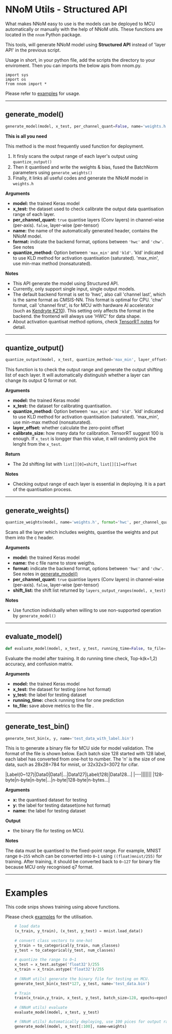 
# NNoM Utils - Structured API

What makes NNoM easy to use is the models can be deployed to MCU automatically or manually with the help of NNoM utils. 
These functions are located in the `nnom` Python package.

This tools, will generate NNoM model using **Structured API** instead of 'layer API' in the previous script.

Usage in short, in your python file, add the scripts the directory to your enviroment. Then you can imports the below apis from nnom.py. 

~~~
import sys
import os
from nnom import *
~~~

Please refer to [examples](https://github.com/majianjia/nnom/tree/master/examples) for usage.


---

## generate_model()

~~~python
generate_model(model, x_test, per_channel_quant=False, name='weights.h', format='hwc', quantize_method='max_min')
~~~

**This is all you need**

This method is the most frequently used function for deployment. 

1. It firsly scans the output range of each layer's output using `quantize_output()`
2. Then it quantised and write the weights & bias, fused the BatchNorm parameters using `generate_weights()`
3. Finally, it links all useful codes and generate the NNoM model in `weights.h`

**Arguments**

- **model:** the trained Keras model
- **x_test:** the dataset used to check calibrate the output data quantisation range of each layer.
- **per_channel_quant:** `true` quantise layers (Conv layers) in channel-wise (per-axis). `false`, layer-wise (per-tensor)
- **name:** the name of the automatically generated header, contains the NNoM model. 
- **format:** indicate the backend format, options between `'hwc'` and `'chw'`. See notes
- **quantize_method:** Option between `'max_min'` and `'kld'`. 'kld' indicated to use KLD method for activation quantisation (saturated). 'max_min', use min-max method (nonsaturated). 

**Notes**

- This API generate the model using Structured API. 
- Currently, only support single input, single output models. 
- The default backend format is set to 'hwc', also call 'channel last', which is the same format as CMSIS-NN. This format is optimal for CPU. 
'chw' format, call 'channel first', is for MCU with hardware AI accelerator (such as [Kendryte K210](https://kendryte.com/)).
This setting only affects the format in the backend. the frontend will always use 'HWC' for data shape. 
- About activation quantisat method options, check [TensorRT notes](http://on-demand.gputechconf.com/gtc/2017/presentation/s7310-8-bit-inference-with-tensorrt.pdf) for detail. 

---

## quantize_output()

~~~python
quantize_output(model, x_test, quantize_method='max_min', layer_offset=True, calibrate_size=100):
~~~

This function is to check the output range and generate the output shifting list of each layer. It will automatically distinguish whether a layer can change its output Q format or not. 

**Arguments**

- **model:** the trained Keras model
- **x_test:** the dataset for calibrating quantisation.
- **quantize_method:** Option between `'max_min'` and `'kld'`. 'kld' indicated to use KLD method for activation quantisation (saturated). 'max_min', use min-max method (nonsaturated). 
- **layer_offset:** whether calculate the zero-point offset 
- **calibrate_size:** how many data for calibration. TensorRT suggest 100 is enough. If `x_test` is longger than this value, it will randomly pick the lenght from the `x_test`.

**Return**

- The 2d shifting list with `list[][0]=shift`, `list[][1]=offset`

**Notes**

- Checking output range of each layer is essential in deploying. It is a part of the quantisation process. 

---

## generate_weights()

~~~python
quantize_weights(model, name='weights.h', format='hwc', per_channel_quant=True, layer_q_list=None)
~~~

Scans all the layer which includes weights, quantise the weights and put them into the c header.

**Arguments**

- **model:** the trained Keras model
- **name:** the c file name to store weigths.
- **format:** indicate the backend format, options between `'hwc'` and `'chw'`. See notes in [generate_model()](#generate_model)
- **per_channel_quant:** `true` quantise layers (Conv layers) in channel-wise (per-axis). `false`, layer-wise (per-tensor)
- **shift_list:** the shift list returned by `layers_output_ranges(model, x_test)`

**Notes**

- Use function individually when willing to use non-supported operation by `generate_model()`

---


## evaluate_model()

~~~python
def evaluate_model(model, x_test, y_test, running_time=False, to_file='evaluation.txt'):
~~~

Evaluate the model after training. It do running time check, Top-k(k=1,2) accuracy, and confusion matrix. 

**Arguments**

- **model:** the trained Keras model
- **x_test:** the dataset for testing (one hot format)
- **y_test:** the label for testing dataset
- **running_time:** check running time for one prediction
- **to_file:** save above metrics to the file . 

---

## generate_test_bin()

~~~python
generate_test_bin(x, y, name='test_data_with_label.bin')
~~~

This is to generate a binary file for MCU side for model validation. 
The format of the file is shown below. 
Each batch size 128 started with 128 label, each label has converted from one-hot to number. 
The 'n' is the size of one data, such as 28x28=784 for mnist, or 32x32x3=3072 for cifar. 

|Label(0~127)|Data0|Data1|...|Data127|Label(128)|Data128...|
|---|||||||
|128-byte|n-byte|n-byte|...|n-byte|128-byte|n-bytes...|

**Arguments**

- **x:** the quantised dataset for testing
- **y:** the label for testing dataset(one hot format)
- **name:** the label for testing dataset

**Output**
- the binary file for testing on MCU.

**Notes**

The data must be quantised to the fixed-point range. For example, 
MNIST range `0~255` whcih can be converted into `0~1` using `((float)mnist/255)` for training. 
After training, it should be converted back to `0~127` for binary file because MCU only recognised q7 format. 


---

# Examples

This code snips shows training using above functions. 

Please check [examples](https://github.com/majianjia/nnom/tree/master/examples) for the utilisation. 

~~~python
	# load data
	(x_train, y_train), (x_test, y_test) = mnist.load_data()
	
	# convert class vectors to one-hot
    y_train = to_categorical(y_train, num_classes)
    y_test = to_categorical(y_test, num_classes)
	
	# quantize the range to 0~1
    x_test = x_test.astype('float32')/255
    x_train = x_train.astype('float32')/255
	
	# (NNoM utils) generate the binary file for testing on MCU. 
	generate_test_bin(x_test*127, y_test, name='test_data.bin')
	
	# Train
	train(x_train,y_train, x_test, y_test, batch_size=128, epochs=epochs)
	
	# (NNoM utils) evaluate
    evaluate_model(model, x_test, y_test)

    # (NNoM utils) Automatically deploying, use 100 pices for output range
    generate_model(model, x_test[:100], name=weights)
	
~~~











